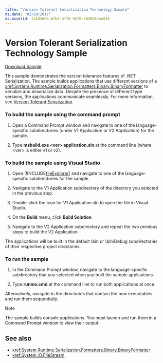 ```yaml
---
title: "Version Tolerant Serialization Technology Sample"
ms.date: "03/30/2017"
ms.assetid: 2a183664-bfbf-4ff0-96f6-c836284ea916
---
```

# Version Tolerant Serialization Technology Sample
[Download Sample](https://download.microsoft.com/download/4/7/B/47B2164C-E780-4B10-8DE4-2CB5B886E0A6/Technologies/Serialization/Runtime%20Serialization/VTS.zip.exe)  
  
 This sample demonstrates the version tolerance features of .NET Serialization. The sample builds applications that use different versions of a <xref:System.Runtime.Serialization.Formatters.Binary.BinaryFormatter> to serialize and deserialize data. Despite the presence of different type versions, the applications communicate seamlessly. For more information, see [Version Tolerant Serialization](../../../docs/standard/serialization/version-tolerant-serialization.md).  
  
### To build the sample using the command prompt  
  
1.  Open a Command Prompt window and navigate to one of the language-specific subdirectories (under V1 Application or V2 Application) for the sample.  
  
2.  Type **msbuild.exe \<ver> application.sln** at the command line (where \<ver> is either v1 or v2).  
  
### To build the sample using Visual Studio  
  
1.  Open [!INCLUDE[fileExplorer](../../../includes/fileexplorer-md.md)] and navigate to one of the language-specific subdirectories for the sample.  
  
2.  Navigate to the V1 Application subdirectory of the directory you selected in the previous step.  
  
3.  Double-click the icon for V1 Application.sln to open the file in Visual Studio.  
  
4.  On the **Build** menu, click **Build Solution**.  
  
5.  Navigate to the V2 Application subdirectory and repeat the two previous steps to build the V2 Application.  
  
 The applications will be built in the default \bin or \bin\Debug subdirectories of their respective project directories.  
  
### To run the sample  
  
1.  In the Command Prompt window, navigate to the language-specific subdirectory that you selected when you built the sample applications.  
  
2.  Type **runme.cmd** at the command line to run both applications at once.  
  
 Alternatively, navigate to the directories that contain the new executables and run them sequentially.  
  
> [!NOTE]
>  The sample builds console applications. You must launch and run them in a Command Prompt window to view their output.  
  
## See also

- <xref:System.Runtime.Serialization.Formatters.Binary.BinaryFormatter>
- <xref:System.IO.FileStream>
